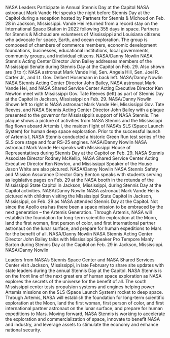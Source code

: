 NASA Leaders Participate in Annual Stennis Day at the Capitol 
 NASA astronaut Mark Vande Hei speaks the night before Stennis Day at the Capitol during a reception hosted by Partners for Stennis & Michoud on Feb. 28 in Jackson, Mississippi. Vande Hei returned from a record stay on the International Space Station in 2022 following 355 days in space. Partners for Stennis & Michoud are volunteers of Mississippi and Louisiana citizens who advocate for space, Earth, and ocean exploration. The group is composed of chambers of commerce members, economic development foundations, businesses, educational institutions, local governments, community groups, and individual citizens. NASA/Danny Nowlin NASA Stennis Acting Center Director John Bailey addresses members of the Mississippi Senate during Stennis Day at the Capitol on Feb. 29. Also shown are (l to r): NASA astronaut Mark Vande Hei, Sen. Angela Hill, Sen. Joel R. Carter Jr., and Lt. Gov. Delbert Hosemann in back left. NASA/Danny Nowlin NASA Stennis Acting Center Director John Bailey, NASA astronaut Mark Vande Hei, and NASA Shared Service Center Acting Executive Director Ken Newton meet with Mississippi Gov. Tate Reeves (left) as part of Stennis Day at the Capitol in Jackson, Mississippi on Feb. 29. NASA/Danny Nowlin Shown left to right is NASA astronaut Mark Vande Hei, Mississippi Gov. Tate Reeves, and NASA Stennis Acting Center Director John Bailey with a plaque presented to the governor for Mississippi’s support of NASA Stennis. The plaque shows a picture of activities from NASA Stennis and the Mississippi flag flown aboard Artemis I, the maiden flight of NASA’s SLS (Space Launch System) for human deep space exploration. Prior to the successful launch of Artemis I, NASA Stennis conducted a historic Green Run test series of the SLS core stage and four RS-25 engines. NASA/Danny Nowlin NASA astronaut Mark Vande Hei speaks with Mississippi House of Representatives during Stennis Day at the Capitol on Feb. 29. NASA Stennis Associate Director Rodney McKellip, NASA Shared Service Center Acting Executive Director Ken Newton, and Mississippi Speaker of the House Jason White are also pictured. NASA/Danny Nowlin NASA Stennis Safety and Mission Assurance Director Gary Benton speaks with students serving as legislative pages on Feb. 29 at the NASA booth in the rotunda of the Mississippi State Capitol in Jackson, Mississippi, during Stennis Day at the Capitol activities. NASA/Danny Nowlin NASA astronaut Mark Vande Hei is pictured with children visiting the Mississippi State Capitol in Jackson, Mississippi, on Feb. 29 as NASA attended Stennis Day at the Capitol. Not since the Apollo era has there been a space mission to be embraced by the next generation – the Artemis Generation. Through Artemis, NASA will establish the foundation for long-term scientific exploration at the Moon, land the first woman, first person of color, and first international partner astronaut on the lunar surface, and prepare for human expeditions to Mars for the benefit of all. NASA/Danny Nowlin NASA Stennis Acting Center Director John Bailey talks with Mississippi Speaker Pro Tempore Manly Barton during Stennis Day at the Capitol on Feb. 29 in Jackson, Mississippi. NASA/Danny Nowlin

Leaders from NASA’s Stennis Space Center and NASA Shared Services Center visit Jackson, Mississippi, in late February to share site updates with state leaders during the annual Stennis Day at the Capitol. NASA Stennis is on the front line of the next great era of human space exploration as NASA explores the secrets of the universe for the benefit of all. The south Mississippi center tests propulsion systems and engines helping power Artemis missions on the SLS (Space Launch System) rocket to deep space. Through Artemis, NASA will establish the foundation for long-term scientific exploration at the Moon, land the first woman, first person of color, and first international partner astronaut on the lunar surface, and prepare for human expeditions to Mars. Moving forward, NASA Stennis is working to accelerate the exploration and commercialization of space, innovate to benefit NASA and industry, and leverage assets to stimulate the economy and enhance national security.